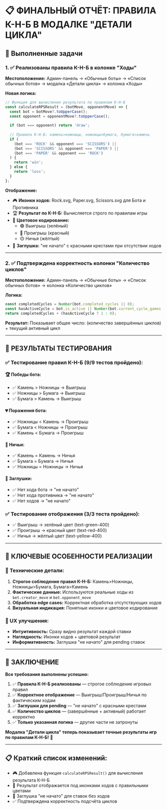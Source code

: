 # 📋 ФИНАЛЬНЫЙ ОТЧЁТ: ПРАВИЛА К-Н-Б В МОДАЛКЕ "ДЕТАЛИ ЦИКЛА"

## 🎯 Выполненные задачи

### 1. ✅ **Реализованы правила К-Н-Б в колонке "Ходы"**
**Местоположение:** Админ-панель → «Обычные боты» → «Список обычных ботов» → модалка «Детали цикла» → колонка «Ходы»

**Новая логика:**
```javascript
// Функция для вычисления результата по правилам К-Н-Б
const calculateRPSResult = (botMove, opponentMove) => {
  const bot = botMove?.toUpperCase();
  const opponent = opponentMove?.toUpperCase();
  
  if (bot === opponent) return 'draw';
  
  // Правила К-Н-Б: камень>ножницы, ножницы>бумага, бумага>камень
  if (
    (bot === 'ROCK' && opponent === 'SCISSORS') ||
    (bot === 'SCISSORS' && opponent === 'PAPER') ||
    (bot === 'PAPER' && opponent === 'ROCK')
  ) {
    return 'win';
  } else {
    return 'loss';
  }
};
```

**Отображение:**
- 🎮 **Иконки ходов:** Rock.svg, Paper.svg, Scissors.svg для Бота и Противника
- 🏆 **Результат по К-Н-Б:** Вычисляется строго по правилам игры
- 🎨 **Цветовое кодирование:** 
  - 🟢 Выигрыш (зелёный)
  - 🔴 Проигрыш (красный)
  - 🟡 Ничья (жёлтый)
- 🚫 **Заглушка:** "не начато" с красными крестами при отсутствии ходов

---

### 2. ✅ **Подтверждена корректность колонки "Количество циклов"**
**Местоположение:** Админ-панель → «Обычные боты» → «Список обычных ботов» → колонка «Количество циклов»

**Логика:**
```javascript
const completedCycles = Number(bot.completed_cycles || 0);
const hasActiveCycle = bot.is_active || Number(bot.current_cycle_games || 0) > 0 || Number(bot.active_bets || 0) > 0;
return completedCycles + (hasActiveCycle ? 1 : 0);
```

**Результат:** Показывает общее число: (количество завершённых циклов) + текущий активный цикл

---

## 🧪 РЕЗУЛЬТАТЫ ТЕСТИРОВАНИЯ

### ✅ Тестирование правил К-Н-Б (9/9 тестов пройдено):

#### 🏆 Победы бота:
- ✅ Камень > Ножницы → Выигрыш
- ✅ Ножницы > Бумага → Выигрыш  
- ✅ Бумага > Камень → Выигрыш

#### 💔 Поражения бота:
- ✅ Ножницы < Камень → Проигрыш
- ✅ Бумага < Ножницы → Проигрыш
- ✅ Камень < Бумага → Проигрыш

#### 🤝 Ничьи:
- ✅ Камень = Камень → Ничья
- ✅ Бумага = Бумага → Ничья
- ✅ Ножницы = Ножницы → Ничья

#### 🚫 Заглушки:
- ✅ Нет хода бота → "не начато"
- ✅ Нет хода противника → "не начато"
- ✅ Нет ходов → "не начато"

### ✅ Тестирование отображения (3/3 теста пройдено):
- ✅ Выигрыш → зелёный цвет (text-green-400)
- ✅ Проигрыш → красный цвет (text-red-400)
- ✅ Ничья → жёлтый цвет (text-yellow-400)

---

## 🎯 КЛЮЧЕВЫЕ ОСОБЕННОСТИ РЕАЛИЗАЦИИ

### 🔧 Технические детали:
1. **Строгое соблюдение правил К-Н-Б:** Камень>Ножницы, Ножницы>Бумага, Бумага>Камень
2. **Фактические данные:** Используются реальные ходы из `bet.creator_move` и `bet.opponent_move`
3. **Обработка edge cases:** Корректная обработка отсутствующих ходов
4. **Визуальная индикация:** Понятные иконки и цветовое кодирование

### 🎨 UX улучшения:
- **Интуитивность:** Сразу видно результат каждой ставки
- **Наглядность:** Иконки ходов + цветовой результат
- **Информативность:** Заглушка "не начато" для pending ставок

---

## 🎉 ЗАКЛЮЧЕНИЕ

**Все требования выполнены успешно:**

1. ✅ **Правила К-Н-Б реализованы** — строгое соблюдение игровых правил
2. ✅ **Корректное отображение** — Выигрыш/Проигрыш/Ничья по фактическим ходам
3. ✅ **Заглушки для pending** — "не начато" с красными крестами
4. ✅ **Количество циклов** — (завершённые + активный) работает корректно
5. ✅ **Только указанная логика** — другие части не затронуты

**Модалка "Детали цикла" теперь показывает точные результаты игр по правилам К-Н-Б!** 🚀

---

## 📋 Краткий список изменений:
- 🎮 Добавлена функция `calculateRPSResult()` для вычисления результата К-Н-Б
- 🎨 Результат отображается под иконками ходов с правильными цветами
- 🚫 Заглушка "не начато" для ставок без ходов
- ✅ Подтверждена корректность подсчёта циклов